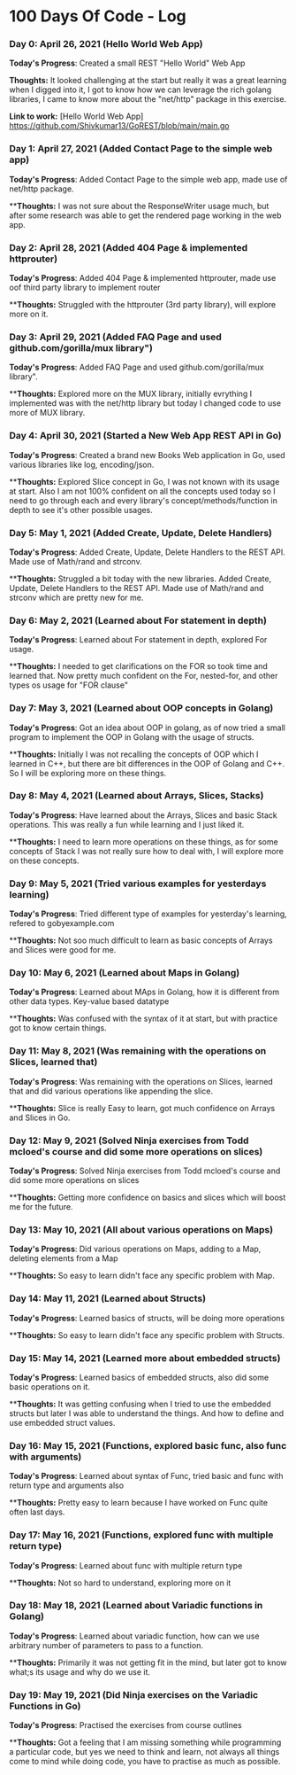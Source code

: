 # 100 Days Of Code - Log

### Day 0: April 26, 2021 (Hello World Web App)

**Today's Progress**: Created a small REST "Hello World" Web App

**Thoughts:** It looked challenging at the start but really it was a great learning when I digged into it, I got to know how we can leverage the rich golang libraries, I came to know more about the "net/http" package in this exercise.

**Link to work:** [Hello World Web App] https://github.com/Shivkumar13/GoREST/blob/main/main.go

### Day 1: April 27, 2021 (Added Contact Page to the simple web app)

**Today's Progress**: Added Contact Page to the simple web app, made use of net/http package.

****Thoughts:** I was not sure about the ResponseWriter usage much, but after some research was able to get the rendered page working in the web app.

### Day 2: April 28, 2021 (Added 404 Page & implemented httprouter)

**Today's Progress**: Added 404 Page & implemented httprouter, made use oof third party library to implement router

****Thoughts:** Struggled with the httprouter (3rd party library), will explore more on it.

### Day 3: April 29, 2021 (Added FAQ Page and used github.com/gorilla/mux library")

**Today's Progress**: Added FAQ Page and used github.com/gorilla/mux library". 

****Thoughts:** Explored more on the MUX library, initially evrything I implemented was with the net/http library but today I changed code to use more of MUX library.

### Day 4: April 30, 2021 (Started a New Web App REST API in Go)

**Today's Progress**: Created a brand new Books Web application in Go, used various libraries like log, encoding/json. 

****Thoughts:** Explored Slice concept in Go, I was not known with its usage at start. Also I am not 100% confident on all the concepts used today so I need to go through each and every library's concept/methods/function in depth to see it's other possible usages.


### Day 5: May 1, 2021 (Added Create, Update, Delete Handlers)

**Today's Progress**: Added Create, Update, Delete Handlers to the REST API. Made use of Math/rand and strconv.

****Thoughts:** Struggled a bit today with the new libraries. Added Create, Update, Delete Handlers to the REST API. Made use of Math/rand and strconv which are pretty new for me.

### Day 6: May 2, 2021 (Learned about For statement in depth)

**Today's Progress**: Learned about For statement in depth, explored For usage.

****Thoughts:** I needed to get clarifications on the FOR so took time and learned that. Now pretty much confident on the For, nested-for, and other types os usage for "FOR clause"

### Day 7: May 3, 2021 (Learned about OOP concepts in Golang)

**Today's Progress**: Got an idea about OOP in golang, as of now tried a small program to implement the OOP in Golang with the usage of structs.

****Thoughts:** Initially I was not recalling the concepts of OOP which I learned in C++, but there are bit differences in the OOP of Golang and C++. So I will be exploring more on these things.

### Day 8: May 4, 2021 (Learned about Arrays, Slices, Stacks)

**Today's Progress**: Have learned about the Arrays, Slices and basic Stack operations. This was really a fun while learning and I just liked it.

****Thoughts:** I need to learn more operations on these things, as for some concepts of Stack I was not really sure how to deal with, I will explore more on these concepts.

### Day 9: May 5, 2021 (Tried various examples for yesterdays learning)

**Today's Progress**: Tried different type of examples for yesterday's learning, refered to gobyexample.com

****Thoughts:** Not soo much difficult to learn as basic concepts of Arrays and Slices were good for me.

### Day 10: May 6, 2021 (Learned about Maps in Golang)

**Today's Progress**: Learned about MAps in Golang, how it is different from other data types. Key-value based datatype

****Thoughts:** Was confused with the syntax of it at start, but with practice got to know certain things.

### Day 11: May 8, 2021 (Was remaining with the operations on Slices, learned that)

**Today's Progress**: Was remaining with the operations on Slices, learned that and did various operations like appending the slice.

****Thoughts:** Slice is really Easy to learn, got much confidence on Arrays and Slices in Go.

### Day 12: May 9, 2021 (Solved Ninja exercises from Todd mcloed's course and did some more operations on slices)

**Today's Progress**: Solved Ninja exercises from Todd mcloed's course and did some more operations on slices

****Thoughts:** Getting more confidence on basics and slices which will boost me for the future.

### Day 13: May 10, 2021 (All about various operations on Maps)

**Today's Progress**: Did various operations on Maps, adding to a Map, deleting elements  from a Map

****Thoughts:** So easy to learn didn't face any specific problem with Map.


### Day 14: May 11, 2021 (Learned about Structs)

**Today's Progress**: Learned basics of structs, will be doing more operations 

****Thoughts:** So easy to learn didn't face any specific problem with Structs.


### Day 15: May 14, 2021 (Learned more about embedded structs)

**Today's Progress**: Learned basics of embedded structs, also did some basic operations on it. 

****Thoughts:** It was getting confusing when I tried to use the embedded structs but later I was able to understand the things. And how to define and use embedded struct values.


### Day 16: May 15, 2021 (Functions, explored basic func, also func with arguments)

**Today's Progress**: Learned about syntax of Func, tried basic and func with return type and arguments also

****Thoughts:** Pretty easy to learn because I have worked on Func quite often last days.


### Day 17: May 16, 2021 (Functions, explored func with multiple return type)

**Today's Progress**: Learned about func with multiple return type 

****Thoughts:** Not so hard to understand, exploring more on it


### Day 18: May 18, 2021 (Learned about Variadic functions in Golang)

**Today's Progress**: Learned about variadic function, how can we use arbitrary number of parameters to pass to a function.

****Thoughts:** Primarily it was not getting fit in the mind, but later got to know what;s its usage and why do we use it.


### Day 19: May 19, 2021 (Did Ninja exercises on the Variadic Functions in Go)

**Today's Progress**: Practised the exercises from course outlines

****Thoughts:** Got a feeling that I am missing something while programming a particular code, but yes we need to think and learn, not always all things come to mind while doing code, you have to practise as much as possible.
